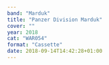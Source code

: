 ```yaml
---
band: "Marduk"
title: "Panzer Division Marduk"
cover: ""
year: 2018
cat: "WAR054"
format: "Cassette"
date: 2018-09-14T14:42:28+01:00
---
```

